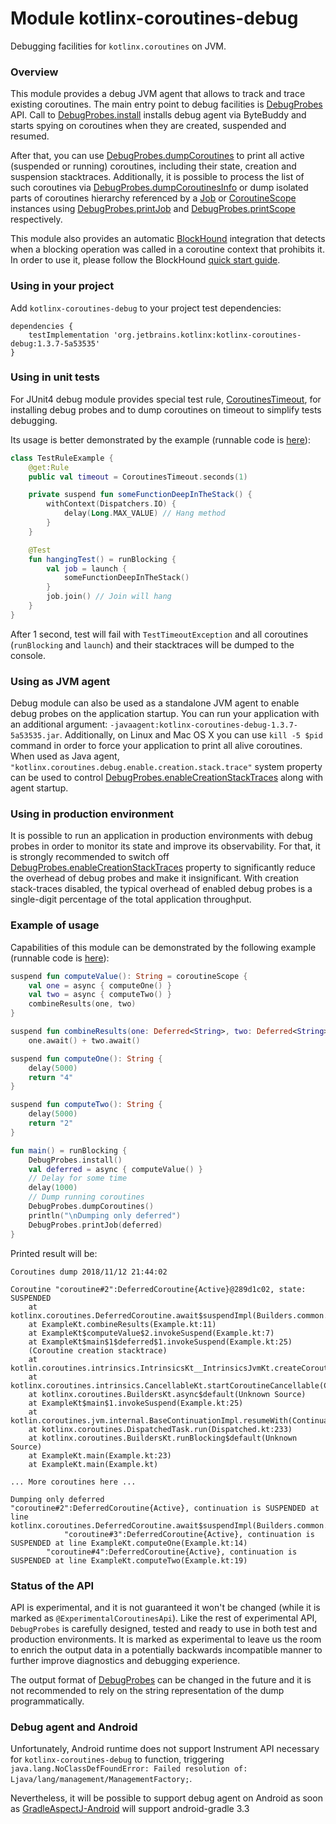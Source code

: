 # Module kotlinx-coroutines-debug

Debugging facilities for `kotlinx.coroutines` on JVM.

### Overview

This module provides a debug JVM agent that allows to track and trace existing coroutines.
The main entry point to debug facilities is [DebugProbes] API.
Call to [DebugProbes.install] installs debug agent via ByteBuddy and starts spying on coroutines when they are created, suspended and resumed.

After that, you can use [DebugProbes.dumpCoroutines] to print all active (suspended or running) coroutines, including their state, creation and
suspension stacktraces.
Additionally, it is possible to process the list of such coroutines via [DebugProbes.dumpCoroutinesInfo] or dump isolated parts
of coroutines hierarchy referenced by a [Job] or [CoroutineScope] instances using  [DebugProbes.printJob] and [DebugProbes.printScope] respectively.

This module also provides an automatic [BlockHound](https://github.com/reactor/BlockHound) integration
that detects when a blocking operation was called in a coroutine context that prohibits it. In order to use it,
please follow the BlockHound [quick start guide](
https://github.com/reactor/BlockHound/blob/1.0.2.RELEASE/docs/quick_start.md).

### Using in your project

Add `kotlinx-coroutines-debug` to your project test dependencies:
```
dependencies {
    testImplementation 'org.jetbrains.kotlinx:kotlinx-coroutines-debug:1.3.7-5a53535'
}
```

### Using in unit tests

For JUnit4 debug module provides special test rule, [CoroutinesTimeout], for installing debug probes
and to dump coroutines on timeout to simplify tests debugging.

Its usage is better demonstrated by the example (runnable code is [here](test/TestRuleExample.kt)):
 
```kotlin
class TestRuleExample {
    @get:Rule
    public val timeout = CoroutinesTimeout.seconds(1)

    private suspend fun someFunctionDeepInTheStack() {
        withContext(Dispatchers.IO) {
            delay(Long.MAX_VALUE) // Hang method
        }  
    }

    @Test
    fun hangingTest() = runBlocking {
        val job = launch {
            someFunctionDeepInTheStack()
        }
        job.join() // Join will hang
    }
}
```

After 1 second, test will fail with `TestTimeoutException` and all coroutines (`runBlocking` and `launch`) and their
stacktraces will be dumped to the console.

### Using as JVM agent

Debug module can also be used as a standalone JVM agent to enable debug probes on the application startup.
You can run your application with an additional argument: `-javaagent:kotlinx-coroutines-debug-1.3.7-5a53535.jar`.
Additionally, on Linux and Mac OS X you can use `kill -5 $pid` command in order to force your application to print all alive coroutines.
When used as Java agent, `"kotlinx.coroutines.debug.enable.creation.stack.trace"` system property can be used to control 
[DebugProbes.enableCreationStackTraces] along with agent startup.

### Using in production environment

It is possible to run an application in production environments with debug probes in order to monitor its 
state and improve its observability. 
For that, it is strongly recommended to switch off [DebugProbes.enableCreationStackTraces] property to significantly 
reduce the overhead of debug probes and make it insignificant.
With creation stack-traces disabled, the typical overhead of enabled debug probes is a single-digit percentage of the total
application throughput.


### Example of usage

Capabilities of this module can be demonstrated by the following example 
(runnable code is [here](test/Example.kt)):

```kotlin
suspend fun computeValue(): String = coroutineScope {
    val one = async { computeOne() }
    val two = async { computeTwo() }
    combineResults(one, two)
}

suspend fun combineResults(one: Deferred<String>, two: Deferred<String>): String =
    one.await() + two.await()

suspend fun computeOne(): String {
    delay(5000)
    return "4"
}

suspend fun computeTwo(): String {
    delay(5000)
    return "2"
}

fun main() = runBlocking {
    DebugProbes.install()
    val deferred = async { computeValue() }
    // Delay for some time
    delay(1000)
    // Dump running coroutines
    DebugProbes.dumpCoroutines()
    println("\nDumping only deferred")
    DebugProbes.printJob(deferred)
}
```

Printed result will be:

```
Coroutines dump 2018/11/12 21:44:02

Coroutine "coroutine#2":DeferredCoroutine{Active}@289d1c02, state: SUSPENDED
	at kotlinx.coroutines.DeferredCoroutine.await$suspendImpl(Builders.common.kt:99)
	at ExampleKt.combineResults(Example.kt:11)
	at ExampleKt$computeValue$2.invokeSuspend(Example.kt:7)
	at ExampleKt$main$1$deferred$1.invokeSuspend(Example.kt:25)
	(Coroutine creation stacktrace)
	at kotlin.coroutines.intrinsics.IntrinsicsKt__IntrinsicsJvmKt.createCoroutineUnintercepted(IntrinsicsJvm.kt:116)
	at kotlinx.coroutines.intrinsics.CancellableKt.startCoroutineCancellable(Cancellable.kt:25)
	at kotlinx.coroutines.BuildersKt.async$default(Unknown Source)
	at ExampleKt$main$1.invokeSuspend(Example.kt:25)
	at kotlin.coroutines.jvm.internal.BaseContinuationImpl.resumeWith(ContinuationImpl.kt:32)
	at kotlinx.coroutines.DispatchedTask.run(Dispatched.kt:233)
	at kotlinx.coroutines.BuildersKt.runBlocking$default(Unknown Source)
	at ExampleKt.main(Example.kt:23)
	at ExampleKt.main(Example.kt)

... More coroutines here ...

Dumping only deferred
"coroutine#2":DeferredCoroutine{Active}, continuation is SUSPENDED at line kotlinx.coroutines.DeferredCoroutine.await$suspendImpl(Builders.common.kt:99)
			"coroutine#3":DeferredCoroutine{Active}, continuation is SUSPENDED at line ExampleKt.computeOne(Example.kt:14)
		"coroutine#4":DeferredCoroutine{Active}, continuation is SUSPENDED at line ExampleKt.computeTwo(Example.kt:19)
```

### Status of the API

API is experimental, and it is not guaranteed it won't be changed (while it is marked as `@ExperimentalCoroutinesApi`).
Like the rest of experimental API, `DebugProbes` is carefully designed, tested and ready to use in both test and production 
environments. It is marked as experimental to leave us the room to enrich the output data in a potentially backwards incompatible manner
to further improve diagnostics and debugging experience.

The output format of [DebugProbes] can be changed in the future and it is not recommended to rely on the string representation
of the dump programmatically.

### Debug agent and Android

Unfortunately, Android runtime does not support Instrument API necessary for `kotlinx-coroutines-debug` to function, triggering `java.lang.NoClassDefFoundError: Failed resolution of: Ljava/lang/management/ManagementFactory;`.

Nevertheless, it will be possible to support debug agent on Android as soon as [GradleAspectJ-Android](https://github.com/Archinamon/android-gradle-aspectj)  will support android-gradle 3.3 

<!---
Make an exception googlable
java.lang.NoClassDefFoundError: Failed resolution of: Ljava/lang/management/ManagementFactory;
        at kotlinx.coroutines.repackaged.net.bytebuddy.agent.ByteBuddyAgent$ProcessProvider$ForCurrentVm$ForLegacyVm.resolve(ByteBuddyAgent.java:1055)
        at kotlinx.coroutines.repackaged.net.bytebuddy.agent.ByteBuddyAgent$ProcessProvider$ForCurrentVm.resolve(ByteBuddyAgent.java:1038)
        at kotlinx.coroutines.repackaged.net.bytebuddy.agent.ByteBuddyAgent.install(ByteBuddyAgent.java:374)
        at kotlinx.coroutines.repackaged.net.bytebuddy.agent.ByteBuddyAgent.install(ByteBuddyAgent.java:342)
        at kotlinx.coroutines.repackaged.net.bytebuddy.agent.ByteBuddyAgent.install(ByteBuddyAgent.java:328)
        at kotlinx.coroutines.debug.internal.DebugProbesImpl.install(DebugProbesImpl.kt:39)
        at kotlinx.coroutines.debug.DebugProbes.install(DebugProbes.kt:49)
-->

<!--- MODULE kotlinx-coroutines-core -->
<!--- INDEX kotlinx.coroutines -->
[Job]: https://kotlin.github.io/kotlinx.coroutines/kotlinx-coroutines-core/kotlinx.coroutines/-job/index.html
[CoroutineScope]: https://kotlin.github.io/kotlinx.coroutines/kotlinx-coroutines-core/kotlinx.coroutines/-coroutine-scope/index.html
<!--- MODULE kotlinx-coroutines-debug -->
<!--- INDEX kotlinx.coroutines.debug -->
[DebugProbes]: https://kotlin.github.io/kotlinx.coroutines/kotlinx-coroutines-debug/kotlinx.coroutines.debug/-debug-probes/index.html
[DebugProbes.install]: https://kotlin.github.io/kotlinx.coroutines/kotlinx-coroutines-debug/kotlinx.coroutines.debug/-debug-probes/install.html
[DebugProbes.dumpCoroutines]: https://kotlin.github.io/kotlinx.coroutines/kotlinx-coroutines-debug/kotlinx.coroutines.debug/-debug-probes/dump-coroutines.html
[DebugProbes.dumpCoroutinesInfo]: https://kotlin.github.io/kotlinx.coroutines/kotlinx-coroutines-debug/kotlinx.coroutines.debug/-debug-probes/dump-coroutines-info.html
[DebugProbes.printJob]: https://kotlin.github.io/kotlinx.coroutines/kotlinx-coroutines-debug/kotlinx.coroutines.debug/-debug-probes/print-job.html
[DebugProbes.printScope]: https://kotlin.github.io/kotlinx.coroutines/kotlinx-coroutines-debug/kotlinx.coroutines.debug/-debug-probes/print-scope.html
[DebugProbes.enableCreationStackTraces]: https://kotlin.github.io/kotlinx.coroutines/kotlinx-coroutines-debug/kotlinx.coroutines.debug/-debug-probes/enable-creation-stack-traces.html
<!--- INDEX kotlinx.coroutines.debug.junit4 -->
[CoroutinesTimeout]: https://kotlin.github.io/kotlinx.coroutines/kotlinx-coroutines-debug/kotlinx.coroutines.debug.junit4/-coroutines-timeout/index.html
<!--- END -->
